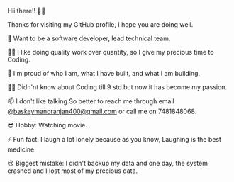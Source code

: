 Hii there!! 👋👋

Thanks for visiting my GitHub profile, I hope you are doing well.

🔭 Want to be a software developer, lead technical team.

🕵️‍♀️ I like doing quality work over quantity, so I give my precious time to Coding.

🧸 I'm proud of who I am, what I have built, and what I am building.

🧑‍💻 Didn'nt know about Coding till 9 std but now it has become my passion.

📫 I don't like talking.So better to reach me through email @baskeymanoranjan400@gmail.com or call me on 7481848068.

😎 Hobby: Watching movie.

⚡ Fun fact: I laugh a lot lonely because as you know, Laughing is the best medicine.

😢 Biggest mistake: I didn't backup my data and one day, the system crashed and I lost most of my precious data.
